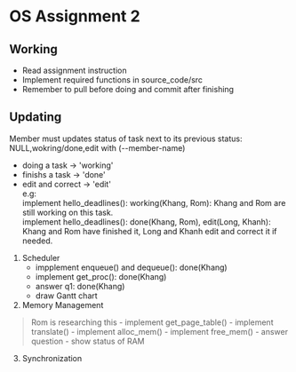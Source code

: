 # OS Assignment 2
## Working
- Read assignment instruction
- Implement required functions in source_code/src
- Remember to pull before doing and commit after finishing
## Updating
Member must updates status of task next to its previous status: NULL,wokring/done,edit with (--member-name)
+ doing a task -> 'working'
+ finishs a task -> 'done'
+ edit and correct -> 'edit'  
e.g:  
implement hello_deadlines(): working(Khang, Rom): Khang and Rom are still working on this task.  
implement hello_deadlines(): done(Khang, Rom), edit(Long, Khanh): Khang and Rom have finished it, Long and Khanh edit and correct it if needed.  

1. Scheduler
    - impplement enqueue() and dequeue(): done(Khang)
    - implement get_proc(): done(Khang)
    - answer q1: done(Khang)
    - draw Gantt chart
2. Memory Management
> Rom is researching this
    - implement get_page_table()
    - implement translate()
    - implement alloc_mem()
    - implement free_mem() 
    - answer question
    - show status of RAM
3. Synchronization


